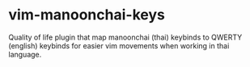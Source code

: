 # vim-manoonchai-keys
Quality of life plugin that map manoonchai (thai) keybinds to QWERTY (english) keybinds for easier vim movements when working in thai language.  
